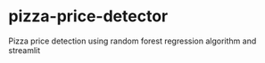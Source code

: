 # pizza-price-detector
Pizza price detection using random forest regression algorithm and streamlit

